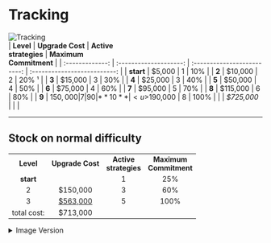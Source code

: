 # Tracking
![Tracking](https://wiki.kerbalspaceprogram.com/images/thumb/3/37/TC.jpg/300px-TC.jpg)  
| **Level** | **Upgrade Cost** | **Active <br />strategies** | **Maximum <br />Commitment** |
| :-------------: | :--------------------: | :-------------------------: | :--------------------------: |
| **start** | $5,000                 | 1                           | 10%                          |
| **2**     | $10,000                | 2                           | 20% ¹                        |
| **3**     | $15,000                | 3                           | 30%                          |
| **4**     | $25,000                | 3                           | 40%                          |
| **5**     | $50,000                | 4                           | 50%                          |
| **6**     | $75,000                | 4                           | 60%                          |
| **7**     | $95,000                | 5                           | 70%                          |
| **8**     | $115,000               | 6                           | 80%                          |
| **9**     | $150,000               | 7                           | 90%                          |
| **10**    | <u>$190,000</u>        | 8                           | 100%                         |
|                 | *$725,000*  |                             |                              |

------
## Stock on normal difficulty
|                 |                        |                             |                              |
| :-------------: | :--------------------: | :-------------------------: | :--------------------------: |
| **Level** | **Upgrade Cost** | **Active <br />strategies** | **Maximum <br />Commitment** |
| **start** |                        |              1              |             25%              |
|   2 |        $150,000        |              3              |             60%              |
|               3 |    <u>$563,000</u>     |              5              |             100%             |
|     total cost: |        $713,000        |                             |                              |

<details>
  <summary> Image Version</summary>
  <p> <a href="img/tracking.png" target="_blank"><img src="img/tracking.png" alt="img/tracking.png"/></a></p>
</details>